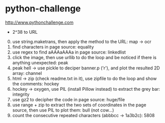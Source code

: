 # python-challenge
http://www.pythonchallenge.com

* 2^38 to URL

0. use string.maketrans, then apply the method to the URL: map -> ocr
0. find characters in page source: equality
0. use regex to find aAAAaAAAa in page source: linkedlist
0. click the image, then use urllib to do the loop and be noticed if there is anything unexpected: peak
0. peak hell -> use pickle to deciper banner.p ('r'), and plot the resulted 2D array: channel
0. html -> zip (check readme.txt in it), use zipfile to do the loop and show the comments: hockey
0. hockey -> oxygen, use PIL (install Pillow instead) to extract the grey bar: integrity
0. use gz2 to decipher the code in page source: huge/file
0. use range + zip to extract the two sets of coordinates in the page source, then use PIL to plot them: bull (not cow...)
0. count the consecutive repeated characters (abbbcc -> 1a3b2c): 5808